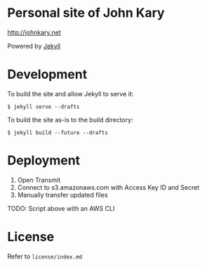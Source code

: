 # Personal site of John Kary

<http://johnkary.net>

Powered by [Jekyll](http://github.com/mojombo/jekyll)

# Development

To build the site and allow Jekyll to serve it:

    $ jekyll serve --drafts

To build the site as-is to the build directory:

    $ jekyll build --future --drafts

# Deployment

1. Open Transmit
2. Connect to s3.amazonaws.com with Access Key ID and Secret
3. Manually transfer updated files

TODO: Script above with an AWS CLI

# License

Refer to `license/index.md`
